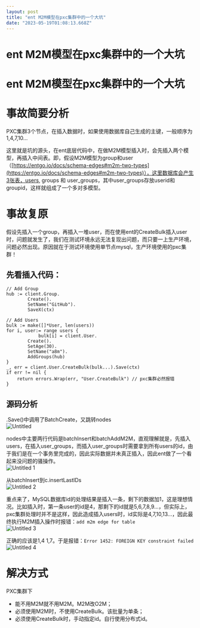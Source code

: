 ```yaml
---
layout: post
title: "ent M2M模型在pxc集群中的一个大坑"
date: "2023-05-19T01:08:13.668Z"
---
```

ent M2M模型在pxc集群中的一个大坑
=====================

ent M2M模型在pxc集群中的一个大坑
=====================

事故简要分析
======

PXC集群3个节点，在插入数据时，如果使用数据库自己生成的主键，一般顺序为1,4,7,10…

这里就是坑的源头，在ent底层代码中，在做M2M模型插入时，会先插入两个模型，再插入中间表。即，假设M2M模型为group和user（[https://entgo.io/docs/schema-edges#m2m-two-types](https://entgo.io/docs/schema-edges#m2m-two-types)），这里数据库会产生3张表，users, groups 和 user\_groups，其中user\_groups存放userid和groupid，这样就组成了一个多对多模型。

事故复原
====

假设先插入一个group，再插入一堆user，而在使用ent的CreateBulk插入user时，问题就发生了，我们在测试环境永远无法复现出问题，而只要一上生产环境，问题必然出现。原因就在于测试环境使用单节点mysql，生产环境使用的pxc集群！

先看插入代码：
-------

    // Add Group
    hub := client.Group.
            Create().
            SetName("GitHub").
            SaveX(ctx)
    
    // Add Users
    bulk := make([]*User, len(users))
    for i, user:= range users {
    			bulk[i] = client.User.
            Create().
            SetAge(30).
            SetName("a8m").
            AddGroups(hub)
    }
    _, err = client.User.CreateBulk(bulk...).Save(ctx)
    if err != nil {
    	return errors.Wrap(err, "User.CreateBulk") // pxc集群必然报错
    }
    

源码分析
----

.Save()中调用了BatchCreate，又跳转nodes  
![Untitled](https://user-images.githubusercontent.com/115535473/239204692-ffe824b0-5123-4fa5-bf77-c023a1432de3.png)

nodes中主要两行代码是batchInsert和batchAddM2M，直观理解就是，先插入users，在插入user\_groups，而插入user\_groups时需要拿到所有users的id，由于我们是在一个事务里完成的，因此实际数据并未真正插入，因此ent做了一个看起来没问题的骚操作。  
![Untitled 1](https://user-images.githubusercontent.com/115535473/239204223-a21b03a5-0ff4-486b-b37e-0cd70faeaf74.png)

从batchInsert到c.insertLastIDs  
![Untitled 2](https://user-images.githubusercontent.com/115535473/239204259-7efb36ec-1e1f-4ae2-907e-a5a08bf3651d.png)

重点来了，MySQL数据库id的处理结果是插入一条，剩下的数据加1，这是理想情况。比如插入时，第一条user的id是4，那剩下的id就是5,6,7,8,9…，但实际上，pxc集群处理时并不是这样，因此造成插入users时，id实际是4,7,10,13…，因此最终执行M2M插入操作时报错：`add m2m edge for table`  
![Untitled 3](https://user-images.githubusercontent.com/115535473/239204293-14de7cea-37ad-431f-81bc-b38985af966b.png)

正确的应该是1,4 1,7。于是报错：`Error 1452: FOREIGN KEY constraint failed`  
![Untitled 4](https://user-images.githubusercontent.com/115535473/239204662-810dcb74-1ddf-48bf-83ce-52f86be90554.png)

解决方式
====

PXC集群下

*   能不用M2M就不用M2M。M2M改O2M；
*   必须使用M2M时，不使用CreateBulk。该批量为单条；
*   必须使用CreateBulk时，手动指定id。自行使用分布式id。